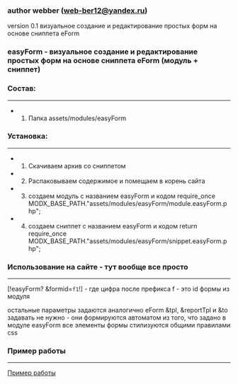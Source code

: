 ### author webber (web-ber12@yandex.ru)
version 0.1
визуальное создание и редактирование простых форм на основе сниппета eForm



### easyForm - визуальное создание и редактирование простых форм на основе сниппета eForm (модуль + сниппет)

### Состав:
---------
* 1. Папка assets/modules/easyForm


### Установка:
---------
* 1. Скачиваем архив со сниппетом
* 2. Распаковываем содержимое и помещаем в корень сайта
* 3. создаем модуль с названием easyForm и кодом require_once MODX_BASE_PATH."assets/modules/easyForm/module.easyForm.php";
* 4. создаем сниппет с названием easyForm и кодом 
return require_once MODX_BASE_PATH."assets/modules/easyForm/snippet.easyForm.php";




### Использование на сайте - тут вообще все просто
---------
[!easyForm? &formid=`f1`!] - где цифра после префикса f - это id формы из модуля

остальные параметры задаются аналогично eForm
&tpl, &reportTpl и &to задавать не нужно - они формируются автоматом из того, что задано в модуле easyForm
все элементы формы стилизуются общими правилами css

### Пример работы
---------
<a href="http://evobabel.sitex.by/ru/about/">Пример работы</a>












